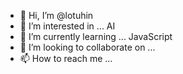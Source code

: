 - 👋 Hi, I’m @lotuhin
- 👀 I’m interested in ... AI
- 🌱 I’m currently learning ... JavaScript
- 💞️ I’m looking to collaborate on ...
- 📫 How to reach me ...

<!---
lotuhin/lotuhin is a ✨ special ✨ repository because its `README.md` (this file) appears on your GitHub profile.
You can click the Preview link to take a look at your changes.
--->
